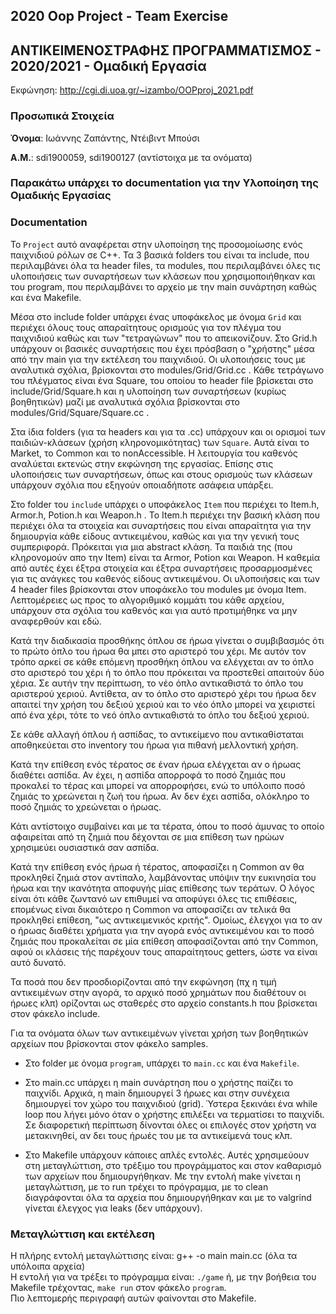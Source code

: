 ## 2020 Oop Project - Team Exercise

## ΑΝΤΙΚΕΙΜΕΝΟΣΤΡΑΦΗΣ ΠΡΟΓΡΑΜΜΑΤΙΣΜΟΣ - 2020/2021 - Ομαδική Εργασία


Εκφώνηση: http://cgi.di.uoa.gr/~izambo/OOPproj_2021.pdf


### Προσωπικά Στοιχεία

__Όνομα__: Ιωάννης Ζαπάντης, Ντέιβιντ Μπούσι

__Α.Μ.__: sdi1900059, sdi1900127 (αντίστοιχα με τα ονόματα)


### Παρακάτω υπάρχει το documentation για την Υλοποίηση της Ομαδικής Εργασίας

### Documentation

Το `Project` αυτό αναφέρεται στην υλοποίηση της προσομοίωσης ενός παιχνιδιού ρόλων σε C++.
Τα 3 βασικά folders του είναι τα include, που περιλαμβάνει όλα τα header files, τα modules,
που περιλαμβάνει όλες τις υλοποιήσεις των συναρτήσεων των κλάσεων που χρησιμοποιήθηκαν και
του program, που περιλαμβάνει το αρχείο με την main συνάρτηση καθώς και ένα Makefile.

Μέσα στο include folder υπάρχει ένας υποφάκελος με όνομα `Grid` και περιέχει όλους τους
απαραίτητους ορισμούς για τον πλέγμα του παιχνιδιού καθώς και των "τετραγώνων" που
το απεικονίζουν. Στο Grid.h υπάρχουν οι βασικές συναρτήσεις που έχει πρόσβαση
ο "χρήστης" μέσα από την main για την εκτέλεση του παιχνιδιού.
Οι υλοποιήσεις τους με αναλυτικά σχόλια, βρίσκονται στο modules/Grid/Grid.cc .
Κάθε τετράγωνο του πλέγματος είναι ένα Square, του οποίου το header file βρίσκεται
στο include/Grid/Square.h και η υλοποίηση των συναρτήσεων (κυρίως βοηθητικών) μαζί με
αναλυτικά σχόλια βρίσκονται στο modules/Grid/Square/Square.cc .

Στα ίδια folders (για τα headers και για τα .cc) υπάρχουν και οι ορισμοί των παιδιών-κλάσεων
(χρήση κληρονομικότητας) των `Square`. Αυτά είναι το Market, το Common και το nonAccessible.
Η λειτουργία του καθενός αναλύεται εκτενώς στην εκφώνηση της εργασίας. Επίσης στις υλοποιήσεις των
συναρτήσεων, όπως και στους ορισμούς των κλάσεων υπάρχουν σχόλια που εξηγούν οποιαδήποτε ασάφεια υπάρξει.

Στο folder του `include` υπάρχει ο υποφάκελος `Item` που περιέχει το Item.h, Armor.h,
Potion.h και Weapon.h . Το Item.h περιέχει την βασική κλάση που περιέχει όλα τα στοιχεία
και συναρτήσεις που είναι απαραίτητα για την δημιουργία κάθε είδους αντικειμένου, καθώς και
για την γενική τους συμπεριφορά. Πρόκειται για μια abstract κλάση. Τα παιδιά της (που κληρονομούν απο την Item)
είναι τα Armor, Potion και Weapon. Η καθεμία από αυτές έχει έξτρα στοιχεία και έξτρα συναρτήσεις προσαρμοσμένες
για τις ανάγκες του καθενός είδους αντικειμένου. Οι υλοποιήσεις και των 4 header files βρίσκονται
στον υποφάκελο του modules με όνομα Item. Λεπτομέρειες ως προς το αλγοριθμικό κομμάτι του κάθε αρχείου,
υπάρχουν στα σχόλια του καθενός και για αυτό προτιμήθηκε να μην αναφερθούν και εδώ.

Κατά την διαδικασία προσθήκης όπλου σε ήρωα γίνεται ο συμβιβασμός ότι το πρώτο όπλο του ήρωα θα μπει
στο αριστερό του χέρι. Με αυτόν τον τρόπο αρκεί σε κάθε επόμενη προσθήκη όπλου να ελέγχεται αν το όπλο
στο αριστερό του χέρι ή το όπλο που πρόκειται να προστεθεί απαιτούν δύο χέρια. Σε αυτήν την περίπτωση,
το νέο όπλο αντικαθιστά το όπλο του αριστερού χεριού. Αντίθετα, αν το όπλο στο αριστερό χέρι του ήρωα
δεν απαιτεί την χρήση του δεξιού χεριού και το νέο όπλο μπορεί να χειριστεί από ένα χέρι, τότε
το νεό όπλο αντικαθιστά το όπλο του δεξιού χεριού.

Σε κάθε αλλαγή όπλου ή ασπίδας, το αντικείμενο που αντικαθίσταται αποθηκεύεται στο
inventory του ήρωα για πιθανή μελλοντική χρήση.

Κατά την επίθεση ενός τέρατος σε έναν ήρωα ελέγχεται αν ο ήρωας διαθέτει ασπίδα. Αν έχει, η ασπίδα
απορροφά το ποσό ζημιάς που προκαλεί το τέρας και μπορεί να απορροφήσει, ενώ το υπόλοιπο ποσό ζημιάς
το χρεώνεται η ζωή του ήρωα. Αν δεν έχει ασπίδα, ολόκληρο το ποσό ζημιάς το χρεώνεται ο ήρωας.

Κάτι αντίστοιχο συμβαίνει και με τα τέρατα, όπου το ποσό άμυνας το οποίο αϕαιρείται από τη ζημιά
που δέχονται σε μια επίθεση των ηρώων χρησιμεύει ουσιαστικά σαν ασπίδα.

Κατά την επίθεση ενός ήρωα ή τέρατος, αποφασίζει η Common αν θα προκληθεί ζημιά στον αντίπαλο,
λαμβάνοντας υπόψιν την ευκινησία του ήρωα και την ικανότητα αποφυγής μίας επίθεσης των τεράτων.
Ο λόγος είναι ότι κάθε ζωντανό ων επιθυμεί να αποφύγει όλες τις επιθέσεις, επομένως είναι δικαιότερο η
Common να αποφασίζει αν τελικά θα προκληθεί επίθεση, "ως αντικειμενικός κριτής".
Ομοίως, έλεγχοι για το αν ο ήρωας διαθέτει χρήματα για την αγορά ενός αντικειμένου και το ποσό ζημιάς
που προκαλείται σε μία επίθεση αποφασίζονται από την Common, αφού οι κλάσεις τής παρέχουν
τους απαραίτητους getters, ώστε να είναι αυτό δυνατό.

Τα ποσά που δεν προσδιορίζονται από την εκφώνηση (πχ η τιμή αντικειμένων στην αγορά,
το αρχικό ποσό χρημάτων που διαθέτουν οι ήρωες κλπ) ορίζονται ως σταθερές στο αρχείο
constants.h που βρίσκεται στον φάκελο include.

Για τα ονόματα όλων των αντικειμένων γίνεται χρήση των βοηθητικών αρχείων που βρίσκονται στον φάκελο samples.


- Στο folder με όνομα `program`, υπάρχει το `main.cc` και ένα `Makefile`.

- Στο main.cc υπάρχει η main συνάρτηση που ο χρήστης παίζει το παιχνίδι. Αρχικά, η main δημιουργεί 3 ήρωες
και στην συνέχεια δημιουργεί τον χώρο του παιχνιδιού (grid). Ύστερα ξεκινάει ένα while loop
που λήγει μόνο όταν ο χρήστης επιλέξει να τερματίσει το παιχνίδι. Σε διαφορετική περίπτωση δίνονται
όλες οι επιλογές στον χρήστη να μετακινηθεί, αν δει τους ήρωές του με τα αντικείμενά τους κλπ.

- Στο Makefile υπάρχουν κάποιες απλές εντολές. Αυτές χρησιμεύουν στη μεταγλώττιση,
στο τρέξιμο του προγράμματος και στον καθαρισμό των αρχείων που δημιουργήθηκαν.
Με την εντολή make γίνεται η μεταγλώττιση, με το run τρέχει το πρόγραμμα,
με το clean διαγράφονται όλα τα αρχεία που δημιουργήθηκαν
και με το valgrind γίνεται έλεγχος για leaks (δεν υπάρχουν).

### Μεταγλώττιση και εκτέλεση

Η πλήρης εντολή μεταγλώττισης είναι: g++ -o main main.cc (όλα τα υπόλοιπα αρχεία)  
Η εντολή για να τρέξει το πρόγραμμα είναι: `./game` ή, με την βοήθεια του Makefile τρέχοντας, `make run` στον φάκελο `program`.  
Πιο λεπτομερής περιγραφή αυτών φαίνονται στο Makefile.
